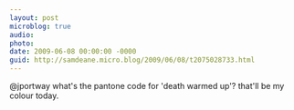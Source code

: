 ```yaml
---
layout: post
microblog: true
audio: 
photo: 
date: 2009-06-08 00:00:00 -0000
guid: http://samdeane.micro.blog/2009/06/08/t2075028733.html
---
```

@jportway what's the pantone code for 'death warmed up'? that'll be my colour today.
